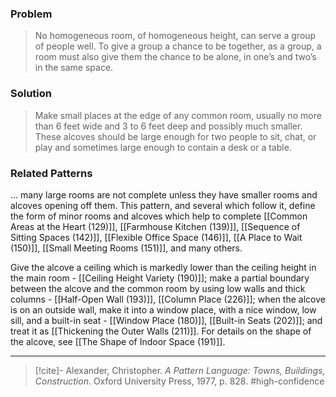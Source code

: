 ### Problem
>No homogeneous room, of homogeneous height, can serve a group of people well. To give a group a chance to be together, as a group, a room must also give them the chance to be alone, in one’s and two’s in the same space.

### Solution
>Make small places at the edge of any common room, usually no more than 6 feet wide and 3 to 6 feet deep and possibly much smaller. These alcoves should be large enough for two people to sit, chat, or play and sometimes large enough to contain a desk or a table.

### Related Patterns
... many large rooms are not complete unless they have smaller rooms and alcoves opening off them. This pattern, and several which follow it, define the form of minor rooms and alcoves which help to complete [[Common Areas at the Heart (129)]], [[Farmhouse Kitchen (139)]], [[Sequence of Sitting Spaces (142)]], [[Flexible Office Space (146)]], [[A Place to Wait (150)]], [[Small Meeting Rooms (151)]], and many others.

Give the alcove a ceiling which is markedly lower than the ceiling height in the main room - [[Ceiling Height Variety (190)]]; make a partial boundary between the alcove and the common room by using low walls and thick columns - [[Half-Open Wall (193)]], [[Column Place (226)]]; when the alcove is on an outside wall, make it into a window place, with a nice window, low sill, and a built-in seat - [[Window Place (180)]], [[Built-in Seats (202)]]; and treat it as [[Thickening the Outer Walls (211)]]. For details on the shape of the alcove, see [[The Shape of Indoor Space (191)]].

---
> [!cite]- Alexander, Christopher. _A Pattern Language: Towns, Buildings, Construction_. Oxford University Press, 1977, p. 828.
> #high-confidence 